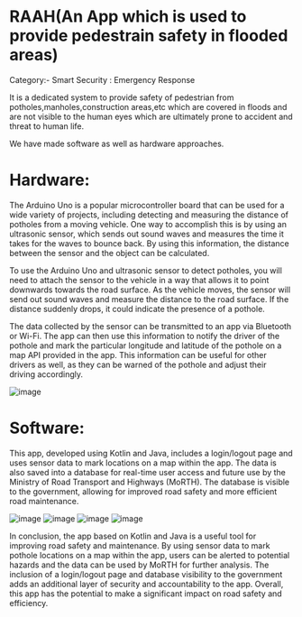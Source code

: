 # RAAH(An App which is used to provide pedestrain safety in flooded areas)
Category:- Smart Security : Emergency Response

It is a dedicated system to provide safety of pedestrian from potholes,manholes,construction areas,etc which are covered in floods and are not visible to the human eyes which are ultimately prone to accident and threat to human life.

We have made software as well as hardware approaches.

# Hardware:

The Arduino Uno is a popular microcontroller board that can be used for a wide variety of projects, including detecting and measuring the distance of potholes from a moving vehicle. One way to accomplish this is by using an ultrasonic sensor, which sends out sound waves and measures the time it takes for the waves to bounce back. By using this information, the distance between the sensor and the object can be calculated.

To use the Arduino Uno and ultrasonic sensor to detect potholes, you will need to attach the sensor to the vehicle in a way that allows it to point downwards towards the road surface. As the vehicle moves, the sensor will send out sound waves and measure the distance to the road surface. If the distance suddenly drops, it could indicate the presence of a pothole.

The data collected by the sensor can be transmitted to an app via Bluetooth or Wi-Fi. The app can then use this information to notify the driver of the pothole and mark the particular longitude and latitude of the pothole on a map API provided in the app. This information can be useful for other drivers as well, as they can be warned of the pothole and adjust their driving accordingly.

![image](https://user-images.githubusercontent.com/92935580/233885880-aad508b9-2b6f-4d74-a1f2-9d1c011210c2.png)


# Software:

This app, developed using Kotlin and Java, includes a login/logout page and uses sensor data to mark locations on a map within the app. The data is also saved into a database for real-time user access and future use by the Ministry of Road Transport and Highways (MoRTH). The database is visible to the government, allowing for improved road safety and more efficient road maintenance.

![image](https://user-images.githubusercontent.com/92935580/233886480-41850a24-f5c9-4dce-bbbc-a10d6bfd387c.png)
![image](https://user-images.githubusercontent.com/92935580/233886548-20d33c6b-2db1-4fbc-a597-50c5fed7ec00.png)
![image](https://user-images.githubusercontent.com/92935580/233886594-1e434b61-c027-45be-86ad-37bbfc7a6523.png)
![image](https://user-images.githubusercontent.com/92935580/233886646-4d09b0c4-335a-434f-a3e4-d6980ee1fa27.png)

In conclusion, the app based on Kotlin and Java is a useful tool for improving road safety and maintenance. By using sensor data to mark pothole locations on a map within the app, users can be alerted to potential hazards and the data can be used by MoRTH for further analysis. The inclusion of a login/logout page and database visibility to the government adds an additional layer of security and accountability to the app. Overall, this app has the potential to make a significant impact on road safety and efficiency.
